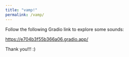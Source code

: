 ```yaml
---
title: "vamp!"
permalink: /vamp/
---
```


Follow the following Gradio link to explore some sounds:

<a href="https://e704b3f55b366a06.gradio.app">https://e704b3f55b366a06.gradio.app/</a>

Thank you!!! :)